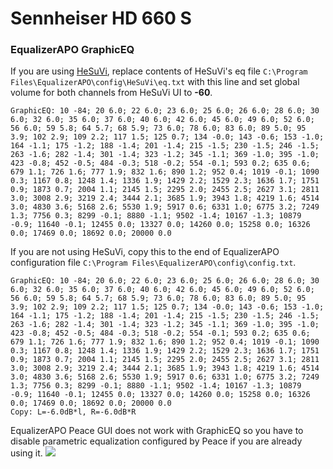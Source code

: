 # Sennheiser HD 660 S
### EqualizerAPO GraphicEQ
If you are using [HeSuVi](https://sourceforge.net/projects/hesuvi/), replace contents of HeSuVi's eq file `C:\Program Files\EqualizerAPO\config\HeSuVi\eq.txt` with this line and set global volume for both channels from HeSuVi UI to **-60**.
```
GraphicEQ: 10 -84; 20 6.0; 22 6.0; 23 6.0; 25 6.0; 26 6.0; 28 6.0; 30 6.0; 32 6.0; 35 6.0; 37 6.0; 40 6.0; 42 6.0; 45 6.0; 49 6.0; 52 6.0; 56 6.0; 59 5.8; 64 5.7; 68 5.9; 73 6.0; 78 6.0; 83 6.0; 89 5.0; 95 3.9; 102 2.9; 109 2.2; 117 1.5; 125 0.7; 134 -0.0; 143 -0.6; 153 -1.0; 164 -1.1; 175 -1.2; 188 -1.4; 201 -1.4; 215 -1.5; 230 -1.5; 246 -1.5; 263 -1.6; 282 -1.4; 301 -1.4; 323 -1.2; 345 -1.1; 369 -1.0; 395 -1.0; 423 -0.8; 452 -0.5; 484 -0.3; 518 -0.2; 554 -0.1; 593 0.2; 635 0.6; 679 1.1; 726 1.6; 777 1.9; 832 1.6; 890 1.2; 952 0.4; 1019 -0.1; 1090 0.3; 1167 0.8; 1248 1.4; 1336 1.9; 1429 2.2; 1529 2.3; 1636 1.7; 1751 0.9; 1873 0.7; 2004 1.1; 2145 1.5; 2295 2.0; 2455 2.5; 2627 3.1; 2811 3.0; 3008 2.9; 3219 2.4; 3444 2.1; 3685 1.9; 3943 1.8; 4219 1.6; 4514 3.0; 4830 3.6; 5168 2.6; 5530 1.9; 5917 0.6; 6331 1.0; 6775 3.2; 7249 1.3; 7756 0.3; 8299 -0.1; 8880 -1.1; 9502 -1.4; 10167 -1.3; 10879 -0.9; 11640 -0.1; 12455 0.0; 13327 0.0; 14260 0.0; 15258 0.0; 16326 0.0; 17469 0.0; 18692 0.0; 20000 0.0
```
If you are not using HeSuVi, copy this to the end of EqualizerAPO configuration file `C:\Program Files\EqualizerAPO\config\config.txt`.
```
GraphicEQ: 10 -84; 20 6.0; 22 6.0; 23 6.0; 25 6.0; 26 6.0; 28 6.0; 30 6.0; 32 6.0; 35 6.0; 37 6.0; 40 6.0; 42 6.0; 45 6.0; 49 6.0; 52 6.0; 56 6.0; 59 5.8; 64 5.7; 68 5.9; 73 6.0; 78 6.0; 83 6.0; 89 5.0; 95 3.9; 102 2.9; 109 2.2; 117 1.5; 125 0.7; 134 -0.0; 143 -0.6; 153 -1.0; 164 -1.1; 175 -1.2; 188 -1.4; 201 -1.4; 215 -1.5; 230 -1.5; 246 -1.5; 263 -1.6; 282 -1.4; 301 -1.4; 323 -1.2; 345 -1.1; 369 -1.0; 395 -1.0; 423 -0.8; 452 -0.5; 484 -0.3; 518 -0.2; 554 -0.1; 593 0.2; 635 0.6; 679 1.1; 726 1.6; 777 1.9; 832 1.6; 890 1.2; 952 0.4; 1019 -0.1; 1090 0.3; 1167 0.8; 1248 1.4; 1336 1.9; 1429 2.2; 1529 2.3; 1636 1.7; 1751 0.9; 1873 0.7; 2004 1.1; 2145 1.5; 2295 2.0; 2455 2.5; 2627 3.1; 2811 3.0; 3008 2.9; 3219 2.4; 3444 2.1; 3685 1.9; 3943 1.8; 4219 1.6; 4514 3.0; 4830 3.6; 5168 2.6; 5530 1.9; 5917 0.6; 6331 1.0; 6775 3.2; 7249 1.3; 7756 0.3; 8299 -0.1; 8880 -1.1; 9502 -1.4; 10167 -1.3; 10879 -0.9; 11640 -0.1; 12455 0.0; 13327 0.0; 14260 0.0; 15258 0.0; 16326 0.0; 17469 0.0; 18692 0.0; 20000 0.0
Copy: L=-6.0dB*l, R=-6.0dB*R
```
EqualizerAPO Peace GUI does not work with GraphicEQ so you have to disable parametric equalization configured by Peace if you are already using it.
![](https://raw.githubusercontent.com/jaakkopasanen/AutoEq/master/results/Sonoma%20Model%20One/innerfidelity/onear/Sennheiser%20HD%20660%20S/Sennheiser%20HD%20660%20S.png)
